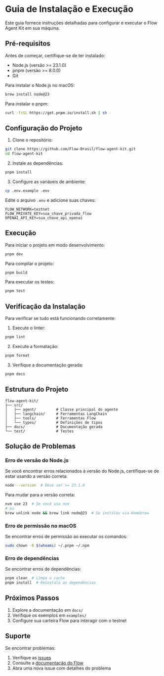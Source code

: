 # Guia de Instalação e Execução

Este guia fornece instruções detalhadas para configurar e executar o Flow Agent Kit em sua máquina.

## Pré-requisitos

Antes de começar, certifique-se de ter instalado:

- Node.js (versão >= 23.1.0)
- pnpm (versão >= 8.0.0)
- Git

Para instalar o Node.js no macOS:

```bash
brew install node@23
```

Para instalar o pnpm:

```bash
curl -fsSL https://get.pnpm.io/install.sh | sh -
```

## Configuração do Projeto

1. Clone o repositório:

```bash
git clone https://github.com/Flow-Brasil/flow-agent-kit.git
cd flow-agent-kit
```

2. Instale as dependências:

```bash
pnpm install
```

3. Configure as variáveis de ambiente:

```bash
cp .env.example .env
```

Edite o arquivo `.env` e adicione suas chaves:

```env
FLOW_NETWORK=testnet
FLOW_PRIVATE_KEY=sua_chave_privada_flow
OPENAI_API_KEY=sua_chave_api_openai
```

## Execução

Para iniciar o projeto em modo desenvolvimento:

```bash
pnpm dev
```

Para compilar o projeto:

```bash
pnpm build
```

Para executar os testes:

```bash
pnpm test
```

## Verificação da Instalação

Para verificar se tudo está funcionando corretamente:

1. Execute o linter:

```bash
pnpm lint
```

2. Execute a formatação:

```bash
pnpm format
```

3. Verifique a documentação gerada:

```bash
pnpm docs
```

## Estrutura do Projeto

```
flow-agent-kit/
├── src/
│   ├── agent/         # Classe principal do agente
│   ├── langchain/     # Ferramentas LangChain
│   ├── tools/         # Ferramentas Flow
│   └── types/         # Definições de tipos
├── docs/              # Documentação gerada
└── test/              # Testes
```

## Solução de Problemas

### Erro de versão do Node.js

Se você encontrar erros relacionados à versão do Node.js, certifique-se de estar usando a versão correta:

```bash
node --version  # Deve ser >= 23.1.0
```

Para mudar para a versão correta:

```bash
nvm use 23  # Se você usa nvm
# ou
brew unlink node && brew link node@23  # Se instalou via Homebrew
```

### Erro de permissão no macOS

Se encontrar erros de permissão ao executar os comandos:

```bash
sudo chown -R $(whoami) ~/.pnpm ~/.npm
```

### Erro de dependências

Se encontrar erros de dependências:

```bash
pnpm clean  # Limpa o cache
pnpm install  # Reinstala as dependências
```

## Próximos Passos

1. Explore a documentação em `docs/`
2. Verifique os exemplos em `examples/`
3. Configure sua carteira Flow para interagir com o testnet

## Suporte

Se encontrar problemas:

1. Verifique as [issues](https://github.com/Flow-Brasil/flow-agent-kit/issues)
2. Consulte a [documentação do Flow](https://docs.onflow.org)
3. Abra uma nova issue com detalhes do problema
